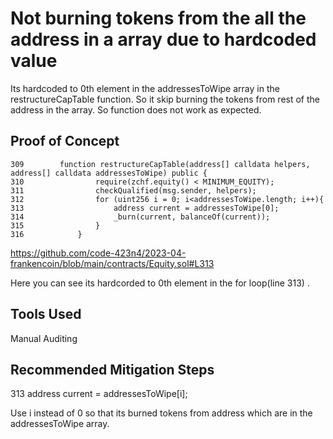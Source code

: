# Not burning tokens from the all the address in a array due to hardcoded value

Its hardcoded to 0th element in the addressesToWipe array in the restructureCapTable function. So it skip burning the tokens from
rest of the address in the array. So function does not work as expected. 

## Proof of Concept

    309        function restructureCapTable(address[] calldata helpers, address[] calldata addressesToWipe) public {
    310                require(zchf.equity() < MINIMUM_EQUITY);
    311                checkQualified(msg.sender, helpers);
    312                for (uint256 i = 0; i<addressesToWipe.length; i++){
    313                    address current = addressesToWipe[0];
    314                    _burn(current, balanceOf(current));
    315                }
    316            }
   
https://github.com/code-423n4/2023-04-frankencoin/blob/main/contracts/Equity.sol#L313

Here you can see its hardcorded to 0th element in the for loop(line 313) .

## Tools Used
Manual Auditing

## Recommended Mitigation Steps

313                    address current = addressesToWipe[i];

Use i instead of 0 so that its burned tokens from address which are in the addressesToWipe array. 


